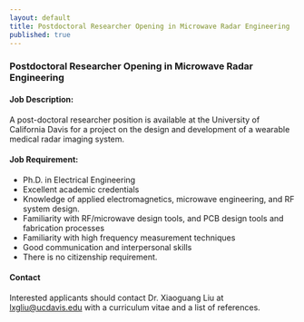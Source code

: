 ```yaml
---
layout: default
title: Postdoctoral Researcher Opening in Microwave Radar Engineering
published: true
---
```


### Postdoctoral Researcher Opening in Microwave Radar Engineering

#### Job Description:
A post-doctoral researcher position is available at the University of California Davis for a project on the design and development of a wearable medical radar imaging system. 

#### Job Requirement: 
* Ph.D. in Electrical Engineering
* Excellent academic credentials
* Knowledge of applied electromagnetics, microwave engineering, and RF system design. 
* Familiarity with RF/microwave design tools, and PCB design tools and fabrication processes
* Familiarity with high frequency measurement techniques
* Good communication and interpersonal skills
* There is no citizenship requirement. 

#### Contact
Interested applicants should contact Dr. Xiaoguang Liu at lxgliu@ucdavis.edu with a curriculum vitae and a list of references. 
